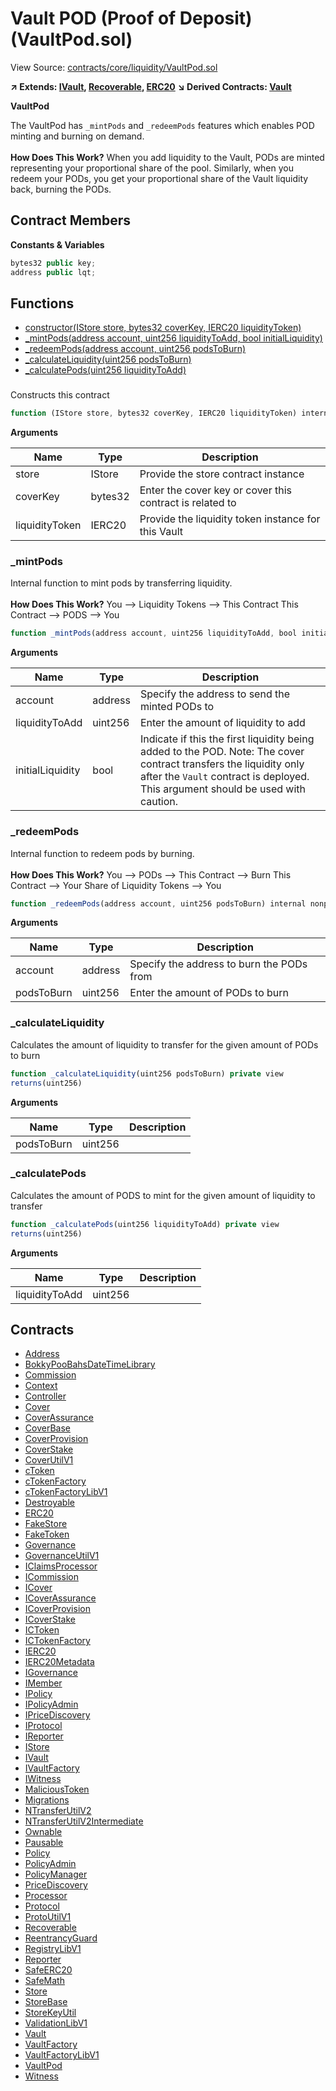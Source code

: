 # Vault POD (Proof of Deposit) (VaultPod.sol)

View Source: [contracts/core/liquidity/VaultPod.sol](../contracts/core/liquidity/VaultPod.sol)

**↗ Extends: [IVault](IVault.md), [Recoverable](Recoverable.md), [ERC20](ERC20.md)**
**↘ Derived Contracts: [Vault](Vault.md)**

**VaultPod**

The VaultPod has `_mintPods` and `_redeemPods` features which enables
 POD minting and burning on demand. <br /> <br />
 **How Does This Work?**
 When you add liquidity to the Vault,
 PODs are minted representing your proportional share of the pool.
 Similarly, when you redeem your PODs, you get your proportional
 share of the Vault liquidity back, burning the PODs.

## Contract Members
**Constants & Variables**

```js
bytes32 public key;
address public lqt;

```

## Functions

- [constructor(IStore store, bytes32 coverKey, IERC20 liquidityToken)](#)
- [_mintPods(address account, uint256 liquidityToAdd, bool initialLiquidity)](#_mintpods)
- [_redeemPods(address account, uint256 podsToBurn)](#_redeempods)
- [_calculateLiquidity(uint256 podsToBurn)](#_calculateliquidity)
- [_calculatePods(uint256 liquidityToAdd)](#_calculatepods)

### 

Constructs this contract

```js
function (IStore store, bytes32 coverKey, IERC20 liquidityToken) internal nonpayable ERC20 Recoverable 
```

**Arguments**

| Name        | Type           | Description  |
| ------------- |------------- | -----|
| store | IStore | Provide the store contract instance | 
| coverKey | bytes32 | Enter the cover key or cover this contract is related to | 
| liquidityToken | IERC20 | Provide the liquidity token instance for this Vault | 

### _mintPods

Internal function to mint pods by transferring liquidity. <br /> <br />
 **How Does This Work?**
 You --> Liquidity Tokens --> This Contract
 This Contract --> PODS --> You

```js
function _mintPods(address account, uint256 liquidityToAdd, bool initialLiquidity) internal nonpayable
```

**Arguments**

| Name        | Type           | Description  |
| ------------- |------------- | -----|
| account | address | Specify the address to send the minted PODs to | 
| liquidityToAdd | uint256 | Enter the amount of liquidity to add | 
| initialLiquidity | bool | Indicate if this the first liquidity being added to the POD.  Note: The cover contract transfers the liquidity only after the `Vault` contract is deployed.  This argument should be used with caution. | 

### _redeemPods

Internal function to redeem pods by burning. <br /> <br />
 **How Does This Work?**
 You --> PODs --> This Contract --> Burn
 This Contract --> Your Share of Liquidity Tokens --> You

```js
function _redeemPods(address account, uint256 podsToBurn) internal nonpayable
```

**Arguments**

| Name        | Type           | Description  |
| ------------- |------------- | -----|
| account | address | Specify the address to burn the PODs from | 
| podsToBurn | uint256 | Enter the amount of PODs to burn | 

### _calculateLiquidity

Calculates the amount of liquidity to transfer for the given amount of PODs to burn

```js
function _calculateLiquidity(uint256 podsToBurn) private view
returns(uint256)
```

**Arguments**

| Name        | Type           | Description  |
| ------------- |------------- | -----|
| podsToBurn | uint256 |  | 

### _calculatePods

Calculates the amount of PODS to mint for the given amount of liquidity to transfer

```js
function _calculatePods(uint256 liquidityToAdd) private view
returns(uint256)
```

**Arguments**

| Name        | Type           | Description  |
| ------------- |------------- | -----|
| liquidityToAdd | uint256 |  | 

## Contracts

* [Address](Address.md)
* [BokkyPooBahsDateTimeLibrary](BokkyPooBahsDateTimeLibrary.md)
* [Commission](Commission.md)
* [Context](Context.md)
* [Controller](Controller.md)
* [Cover](Cover.md)
* [CoverAssurance](CoverAssurance.md)
* [CoverBase](CoverBase.md)
* [CoverProvision](CoverProvision.md)
* [CoverStake](CoverStake.md)
* [CoverUtilV1](CoverUtilV1.md)
* [cToken](cToken.md)
* [cTokenFactory](cTokenFactory.md)
* [cTokenFactoryLibV1](cTokenFactoryLibV1.md)
* [Destroyable](Destroyable.md)
* [ERC20](ERC20.md)
* [FakeStore](FakeStore.md)
* [FakeToken](FakeToken.md)
* [Governance](Governance.md)
* [GovernanceUtilV1](GovernanceUtilV1.md)
* [IClaimsProcessor](IClaimsProcessor.md)
* [ICommission](ICommission.md)
* [ICover](ICover.md)
* [ICoverAssurance](ICoverAssurance.md)
* [ICoverProvision](ICoverProvision.md)
* [ICoverStake](ICoverStake.md)
* [ICToken](ICToken.md)
* [ICTokenFactory](ICTokenFactory.md)
* [IERC20](IERC20.md)
* [IERC20Metadata](IERC20Metadata.md)
* [IGovernance](IGovernance.md)
* [IMember](IMember.md)
* [IPolicy](IPolicy.md)
* [IPolicyAdmin](IPolicyAdmin.md)
* [IPriceDiscovery](IPriceDiscovery.md)
* [IProtocol](IProtocol.md)
* [IReporter](IReporter.md)
* [IStore](IStore.md)
* [IVault](IVault.md)
* [IVaultFactory](IVaultFactory.md)
* [IWitness](IWitness.md)
* [MaliciousToken](MaliciousToken.md)
* [Migrations](Migrations.md)
* [NTransferUtilV2](NTransferUtilV2.md)
* [NTransferUtilV2Intermediate](NTransferUtilV2Intermediate.md)
* [Ownable](Ownable.md)
* [Pausable](Pausable.md)
* [Policy](Policy.md)
* [PolicyAdmin](PolicyAdmin.md)
* [PolicyManager](PolicyManager.md)
* [PriceDiscovery](PriceDiscovery.md)
* [Processor](Processor.md)
* [Protocol](Protocol.md)
* [ProtoUtilV1](ProtoUtilV1.md)
* [Recoverable](Recoverable.md)
* [ReentrancyGuard](ReentrancyGuard.md)
* [RegistryLibV1](RegistryLibV1.md)
* [Reporter](Reporter.md)
* [SafeERC20](SafeERC20.md)
* [SafeMath](SafeMath.md)
* [Store](Store.md)
* [StoreBase](StoreBase.md)
* [StoreKeyUtil](StoreKeyUtil.md)
* [ValidationLibV1](ValidationLibV1.md)
* [Vault](Vault.md)
* [VaultFactory](VaultFactory.md)
* [VaultFactoryLibV1](VaultFactoryLibV1.md)
* [VaultPod](VaultPod.md)
* [Witness](Witness.md)
